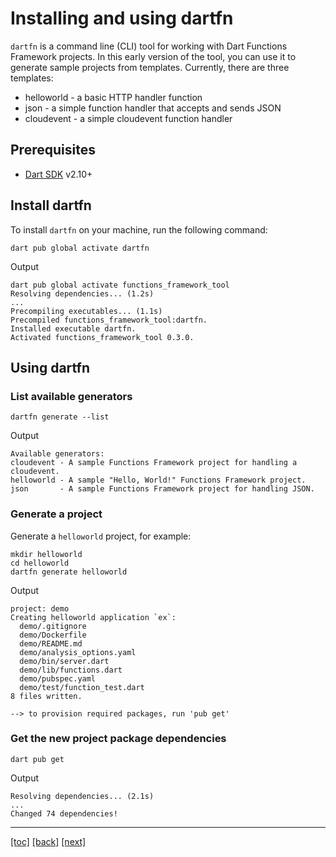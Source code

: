# Installing and using dartfn

`dartfn` is a command line (CLI) tool for working with Dart Functions Framework
projects. In this early version of the tool, you can use it to generate sample
projects from templates. Currently, there are three templates:

- helloworld - a basic HTTP handler function
- json - a simple function handler that accepts and sends JSON
- cloudevent - a simple cloudevent function handler

## Prerequisites

- [Dart SDK] v2.10+

## Install dartfn

To install `dartfn` on your machine, run the following command:

```shell
dart pub global activate dartfn
```

Output

```text
dart pub global activate functions_framework_tool
Resolving dependencies... (1.2s)
...
Precompiling executables... (1.1s)
Precompiled functions_framework_tool:dartfn.
Installed executable dartfn.
Activated functions_framework_tool 0.3.0.
```

## Using dartfn

### List available generators

```shell
dartfn generate --list
```

Output

```text
Available generators:
cloudevent - A sample Functions Framework project for handling a cloudevent.
helloworld - A sample "Hello, World!" Functions Framework project.
json       - A sample Functions Framework project for handling JSON.
```

### Generate a project

Generate a `helloworld` project, for example:

```shell
mkdir helloworld
cd helloworld
dartfn generate helloworld
```

Output

```text
project: demo
Creating helloworld application `ex`:
  demo/.gitignore
  demo/Dockerfile
  demo/README.md
  demo/analysis_options.yaml
  demo/bin/server.dart
  demo/lib/functions.dart
  demo/pubspec.yaml
  demo/test/function_test.dart
8 files written.

--> to provision required packages, run 'pub get'
```

### Get the new project package dependencies

```shell
dart pub get
```

Output

```text
Resolving dependencies... (2.1s)
...
Changed 74 dependencies!
```

---

[[toc]](../README.md)
[[back]](../01-introduction.md)
[[next]](01-quickstart-dart.md)

<!-- reference links -->

[dart sdk]: https://dart.dev/get-dart
